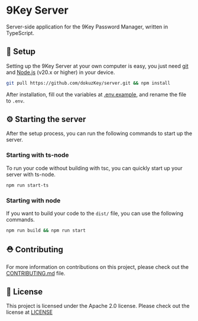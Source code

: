 # 9Key Server

Server-side application for the 9Key Password Manager, written in TypeScript.

## 🔧 Setup

Setting up the 9Key Server at your own computer is easy, you just need [git](https://git-scm.com) and [Node.js](https://nodejs.org/en) (v20.x or higher) in your device.

```bash
git pull https://github.com/dokuzKey/server.git && npm install
```

After installation, fill out the variables at [.env.example](.env.example), and rename the file to `.env`.

## ⚙️ Starting the server
After the setup process, you can run the following commands to start up the server.

### Starting with ts-node
To run your code without building with tsc, you can quickly start up your server with ts-node.
```bash
npm run start-ts
```

### Starting with node
If you want to build your code to the `dist/` file, you can use the following commands.
```bash
npm run build && npm run start
```

## ⛑️ Contributing

For more information on contributions on this project, please check out the [CONTRIBUTING.md](CONTRIBUTING.md) file.

## 📜 License

This project is licensed under the Apache 2.0 license. Please check out the license at [LICENSE](LICENSE)